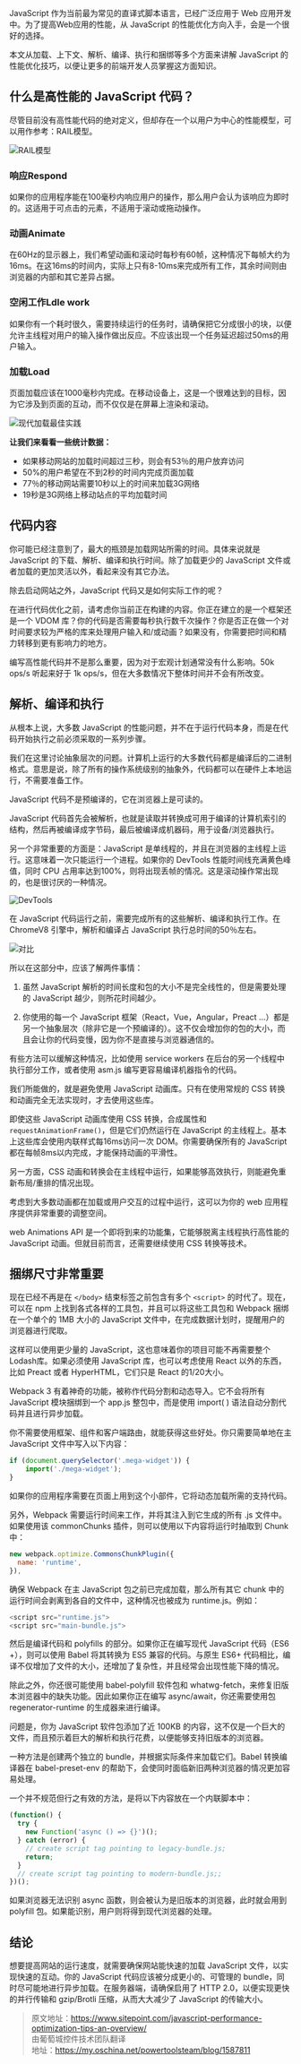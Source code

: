 JavaScript 作为当前最为常见的直译式脚本语言，已经广泛应用于 Web 应用开发中。为了提高Web应用的性能，从 JavaScript 的性能优化方向入手，会是一个很好的选择。

本文从加载、上下文、解析、编译、执行和捆绑等多个方面来讲解 JavaScript 的性能优化技巧，以便让更多的前端开发人员掌握这方面知识。

## 什么是高性能的 JavaScript 代码？

尽管目前没有高性能代码的绝对定义，但却存在一个以用户为中心的性能模型，可以用作参考：RAIL模型。

![RAIL模型](https://cdn.chenrf.com/20189993752.png)

### 响应Respond

如果你的应用程序能在100毫秒内响应用户的操作，那么用户会认为该响应为即时的。这适用于可点击的元素，不适用于滚动或拖动操作。

### 动画Animate 

在60Hz的显示器上，我们希望动画和滚动时每秒有60帧，这种情况下每帧大约为16ms。在这16ms的时间内，实际上只有8-10ms来完成所有工作，其余时间则由浏览器的内部和其它差异占据。

### 空闲工作Ldle work

如果你有一个耗时很久，需要持续运行的任务时，请确保把它分成很小的块，以便允许主线程对用户的输入操作做出反应。不应该出现一个任务延迟超过50ms的用户输入。

### 加载Load

页面加载应该在1000毫秒内完成。在移动设备上，这是一个很难达到的目标，因为它涉及到页面的互动，而不仅仅是在屏幕上渲染和滚动。

![现代加载最佳实践](https://cdn.chenrf.com/20189993957.png)

**让我们来看看一些统计数据：**

- 如果移动网站的加载时间超过三秒，则会有53％的用户放弃访问
- 50%的用户希望在不到2秒的时间内完成页面加载
- 77％的移动网站需要10秒以上的时间来加载3G网络
- 19秒是3G网络上移动站点的平均加载时间

## 代码内容

你可能已经注意到了，最大的瓶颈是加载网站所需的时间。具体来说就是 JavaScript 的下载、解析、编译和执行时间。除了加载更少的 JavaScript 文件或者加载的更加灵活以外，看起来没有其它办法。

除去启动网站之外，JavaScript 代码又是如何实际工作的呢？

在进行代码优化之前，请考虑你当前正在构建的内容。你正在建立的是一个框架还是一个 VDOM 库？你的代码是否需要每秒执行数千次操作？你是否正在做一个对时间要求较为严格的库来处理用户输入和/或动画？如果没有，你需要把时间和精力转移到更有影响力的地方。

编写高性能代码并不是那么重要，因为对于宏观计划通常没有什么影响。50k ops/s 听起来好于 1k ops/s，但在大多数情况下整体时间并不会有所改变。

## 解析、编译和执行

从根本上说，大多数 JavaScript 的性能问题，并不在于运行代码本身，而是在代码开始执行之前必须采取的一系列步骤。

我们在这里讨论抽象层次的问题。计算机上运行的大多数代码都是编译后的二进制格式。意思是说，除了所有的操作系​​统级别的抽象外，代码都可以在硬件上本地运行，不需要准备工作。

JavaScript 代码不是预编译的，它在浏览器上是可读的。

JavaScript 代码首先会被解析，也就是读取并转换成可用于编译的计算机索引的结构，然后再被编译成字节码，最后被编译成机器码，用于设备/浏览器执行。

另一个非常重要的方面是：JavaScript 是单线程的，并且在浏览器的主线程上运行。这意味着一次只能运行一个进程。如果你的 DevTools 性能时间线充满黄色峰值，同时 CPU 占用率达到100%，则将出现丢帧的情况。这是滚动操作常出现的，也是很讨厌的一种情况。

![DevTools](https://cdn.chenrf.com/20189994158.png)

在 JavaScript 代码运行之前，需要完成所有的这些解析、编译和执行工作。在 ChromeV8 引擎中，解析和编译占 JavaScript 执行总时间的50％左右。

![对比](https://cdn.chenrf.com/20189994226.png)

所以在这部分中，应该了解两件事情：

1. 虽然 JavaScript 解析的时间长度和包的大小不是完全线性的，但是需要处理的 JavaScript 越少，则所花时间越少。

2. 你使用的每一个 JavaScript 框架（React，Vue，Angular，Preact ...）都是另一个抽象层次（除非它是一个预编译的）。这不仅会增加你的包的大小，而且会让你的代码变慢，因为你不是直接与浏览器通信的。

有些方法可以缓解这种情况，比如使用 service workers 在后台的另一个线程中执行部分工作，或者使用 asm.js 编写更容易编译机器指令的代码。

我们所能做的，就是避免使用 JavaScript 动画库。只有在使用常规的 CSS 转换和动画完全无法实现时，才去使用这些库。

即使这些 JavaScript 动画库使用 CSS 转换，合成属性和 `requestAnimationFrame()`，但是它们仍然运行在 JavaScript 的主线程上。基本上这些库会使用内联样式每16ms访问一次 DOM。你需要确保所有的 JavaScript 都在每帧8ms以内完成，才能保持动画的平滑性。

另一方面，CSS 动画和转换会在主线程中运行，如果能够高效执行，则能避免重新布局/重排的情况出现。

考虑到大多数动画都在加载或用户交互的过程中运行，这可以为你的 web 应用程序提供非常重要的调整空间。

web Animations API 是一个即将到来的功能集，它能够脱离主线程执行高性能的 JavaScript 动画。但就目前而言，还需要继续使用 CSS 转换等技术。

## 捆绑尺寸非常重要

现在已经不再是在 `</body>` 结束标签之前包含有多个 `<script>` 的时代了。现在，可以在 npm 上找到各式各样的工具包，并且可以将这些工具包和 Webpack 捆绑在一个单个的 1MB 大小的 JavaScript 文件中，在完成数据计划时，提醒用户的浏览器进行爬取。

这样可以使用更少量的 JavaScript，这也意味着你的项目可能不再需要整个Lodash库。如果必须使用 JavaScript 库，也可以考虑使用 React 以外的东西，比如 Preact 或者 HyperHTML，它们只是 React 的1/20大小。

Webpack 3 有着神奇的功能，被称作代码分割和动态导入。它不会将所有 JavaScript 模块捆绑到一个 app.js 整包中，而是使用 import( ) 语法自动分割代码并且进行异步加载。

你不需要使用框架、组件和客户端路由，就能获得这些好处。你只需要简单地在主 JavaScript 文件中写入以下内容：

```js
if (document.querySelector('.mega-widget')) {
    import('./mega-widget');
}
```

如果你的应用程序需要在页面上用到这个小部件，它将动态加载所需的支持代码。

另外，Webpack 需要运行时间来工作，并将其注入到它生成的所有 .js 文件中。如果使用该 commonChunks 插件，则可以使用以下内容将运行时抽取到 Chunk 中：

```js
new webpack.optimize.CommonsChunkPlugin({
  name: 'runtime',
}),
```

确保 Webpack 在主 JavaScript 包之前已完成加载，那么所有其它 chunk 中的运行时间会剥离到各自的文件中，这种情况也被成为 runtime.js。例如：

```js
<script src="runtime.js">
<script src="main-bundle.js">
```

然后是编译代码和 polyfills 的部分。如果你正在编写现代 JavaScript 代码（ES6 +），则可以使用 Babel 将其转换为 ES5 兼容的代码。与原生 ES6+ 代码相比，编译不仅增加了文件的大小，还增加了复杂性，并且经常会出现性能下降的情况。

除此之外，你还很可能使用 babel-polyfill 软件包和 whatwg-fetch，来修复旧版本浏览器中的缺失功能。因此如果你正在编写 async/await，你还需要使用包 regenerator-runtime 的生成器来进行编译。

问题是，你为 JavaScript 软件包添加了近 100KB 的内容，这不仅是一个巨大的文件，而且预示着巨大的解析和执行花费，以便能够支持旧版本的浏览器。

一种方法是创建两个独立的 bundle，并根据实际条件来加载它们。Babel 转换编译器在 babel-preset-env 的帮助下，会使同时面临新旧两种浏览器的情况更加容易处理。

一个并不规范但行之有效的方法，是将以下内容放在一个内联脚本中：

```js
(function() {
  try {
    new Function('async () => {}')();
  } catch (error) {
    // create script tag pointing to legacy-bundle.js;
    return;
  }
  // create script tag pointing to modern-bundle.js;;
})();
```

如果浏览器无法识别 async 函数，则会被认为是旧版本的浏览器，此时就会用到 polyfill 包。如果能识别，用户则将得到现代浏览器的处理。

## 结论

想要提高网站的运行速度，就需要确保网站能快速的加载 JavaScript 文件，以实现快速的互动。你的 JavaScript 代码应该被分成更小的、可管理的 bundle，同时尽可能地进行异步加载。在服务器端，请确保启用了 HTTP 2.0，以便实现更快的并行传输和 gzip/Brotli 压缩，从而大大减少了 JavaScript 的传输大小。


> 原文地址：https://www.sitepoint.com/javascript-performance-optimization-tips-an-overview/<br/>由葡萄城控件技术团队翻译<br/>地址：https://my.oschina.net/powertoolsteam/blog/1587811
